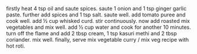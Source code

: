 firstly heat 4 tsp oil and saute spices.
saute 1 onion and 1 tsp ginger garlic paste.
further add spices and 1 tsp salt. saute well.
add tomato puree and cook well.
add ½ cup whisked curd. stir continuously.
now add roasted mix vegetables and mix well.
add ½ cup water and cook for another 10 minutes.
turn off the flame and add 2 tbsp cream, 1 tsp kasuri methi and 2 tbsp coriander. mix well.
finally, serve mix vegetable curry / mix veg recipe with hot roti.